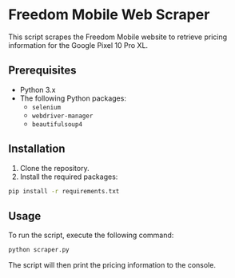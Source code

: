 # Freedom Mobile Web Scraper

This script scrapes the Freedom Mobile website to retrieve pricing information for the Google Pixel 10 Pro XL.

## Prerequisites

- Python 3.x
- The following Python packages:
    - `selenium`
    - `webdriver-manager`
    - `beautifulsoup4`

## Installation

1. Clone the repository.
2. Install the required packages:

```bash
pip install -r requirements.txt
```

## Usage

To run the script, execute the following command:

```bash
python scraper.py
```

The script will then print the pricing information to the console.
